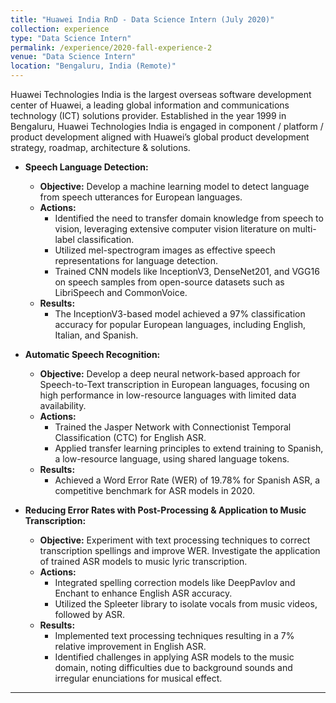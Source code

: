 ```yaml
---
title: "Huawei India RnD - Data Science Intern (July 2020)"
collection: experience
type: "Data Science Intern"
permalink: /experience/2020-fall-experience-2
venue: "Data Science Intern"
location: "Bengaluru, India (Remote)"
---
```


Huawei Technologies India is the largest overseas software development center of Huawei, a leading global information and communications technology (ICT) solutions provider. Established in the year 1999 in Bengaluru, Huawei Technologies India is engaged in component / platform / product development aligned with Huawei’s global product development strategy, roadmap, architecture & solutions.

* **Speech Language Detection:**
  - **Objective:** Develop a machine learning model to detect language from speech utterances for European languages.
  - **Actions:** 
    - Identified the need to transfer domain knowledge from speech to vision, leveraging extensive computer vision literature on multi-label classification.
    - Utilized mel-spectrogram images as effective speech representations for language detection.
    - Trained CNN models like InceptionV3, DenseNet201, and VGG16 on speech samples from open-source datasets such as LibriSpeech and CommonVoice.
  - **Results:** 
    - The InceptionV3-based model achieved a 97% classification accuracy for popular European languages, including English, Italian, and Spanish.

* **Automatic Speech Recognition:**
  - **Objective:** Develop a deep neural network-based approach for Speech-to-Text transcription in European languages, focusing on high performance in low-resource languages with limited data availability.
  - **Actions:**
    - Trained the Jasper Network with Connectionist Temporal Classification (CTC) for English ASR.
    - Applied transfer learning principles to extend training to Spanish, a low-resource language, using shared language tokens.
  - **Results:**
    - Achieved a Word Error Rate (WER) of 19.78% for Spanish ASR, a competitive benchmark for ASR models in 2020.

* **Reducing Error Rates with Post-Processing & Application to Music Transcription:**
  - **Objective:** Experiment with text processing techniques to correct transcription spellings and improve WER. Investigate the application of trained ASR models to music lyric transcription.
  - **Actions:**
    - Integrated spelling correction models like DeepPavlov and Enchant to enhance English ASR accuracy.
    - Utilized the Spleeter library to isolate vocals from music videos, followed by ASR.
  - **Results:**
    - Implemented text processing techniques resulting in a 7% relative improvement in English ASR.
    - Identified challenges in applying ASR models to the music domain, noting difficulties due to background sounds and irregular enunciations for musical effect.

---
